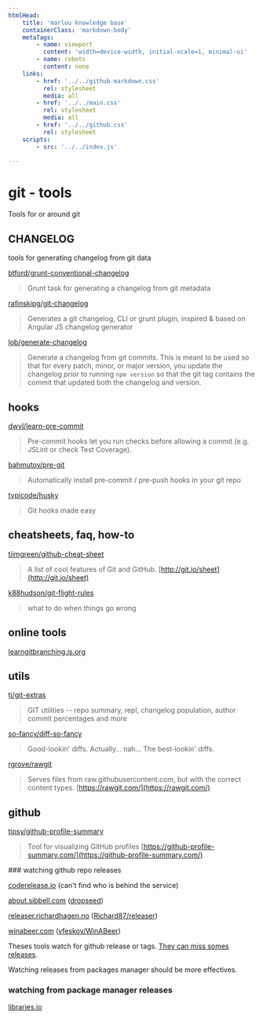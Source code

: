 ```yaml
---
htmlHead:
    title: 'marlou knowledge base' 
    containerClass: 'markdown-body'
    metaTags:
        - name: viewport
          content: 'width=device-width, initial-scale=1, minimal-ui'
        - name: robots
          content: none
    links:
        - href: '../../github-markdown.css'
          rel: stylesheet
          media: all
        - href: '../../main.css'
          rel: stylesheet
          media: all
        - href: '../../github.css'
          rel: stylesheet
    scripts:
        - src: '../../index.js'

---
```


# git - tools

Tools for or around git

## CHANGELOG

tools for generating changelog from git data

[btford/grunt-conventional-changelog](https://github.com/btford/grunt-conventional-changelog)

> Grunt task for generating a changelog from git metadata 

[rafinskipg/git-changelog](https://github.com/rafinskipg/git-changelog)

> Generates a git changelog, CLI or grunt plugin, inspired & based on Angular JS changelog generator 

[lob/generate-changelog](https://github.com/lob/generate-changelog)

> Generate a changelog from git commits. This is meant to be used so that for every patch, minor, or major version, you update the changelog *prior* to running `npm version` so that the git tag contains the commit that updated both the changelog and version.

## hooks

[dwyl/learn-pre-commit](https://github.com/dwyl/learn-pre-commit)

> Pre-commit hooks let you run checks before allowing a commit (e.g. JSLint or check Test Coverage).

[bahmutov/pre-git](https://github.com/bahmutov/pre-git)

> Automatically install pre-commit / pre-push hooks in your git repo

[typicode/husky](https://github.com/typicode/husky)

> Git hooks made easy 

## cheatsheets, faq, how-to

[tiimgreen/github-cheat-sheet](https://github.com/tiimgreen/github-cheat-sheet)

> A list of cool features of Git and GitHub. [http://git.io/sheet](http://git.io/sheet)

[k88hudson/git-flight-rules](https://github.com/k88hudson/git-flight-rules)

> what to do when things go wrong

## online tools

[learngitbranching.js.org](https://learngitbranching.js.org/)

## utils

[tj/git-extras](https://github.com/tj/git-extras)

> GIT utilities -- repo summary, repl, changelog population, author commit percentages and more 

[so-fancy/diff-so-fancy](https://github.com/so-fancy/diff-so-fancy)

> Good-lookin' diffs. Actually… nah… The best-lookin' diffs.

[rgrove/rawgit](https://github.com/rgrove/rawgit)

> Serves files from raw.githubusercontent.com, but with the correct content types. [https://rawgit.com/](https://rawgit.com/)

## github

[tipsy/github-profile-summary](https://github.com/tipsy/github-profile-summary)

> Tool for visualizing GitHub profiles [https://github-profile-summary.com/](https://github-profile-summary.com/)

### watching github repo releases

[coderelease.io](https://coderelease.io/) (can't find who is behind the service)

[about.sibbell.com](https://about.sibbell.com/) ([dropseed](https://github.com/dropseed))

[releaser.richardhagen.no](https://releaser.richardhagen.no/) ([Richard87/releaser](https://github.com/Richard87/releaser))

[winabeer.com](https://winabeer.com/) ([vfeskov/WinABeer](https://github.com/vfeskov/WinABeer))

Theses tools watch for github release or tags. [They can miss somes releases](https://github.com/sibbell/support/issues/77).

Watching releases from packages manager should be more effectives.

### watching from package manager releases

[libraries.io](https://libraries.io/)
